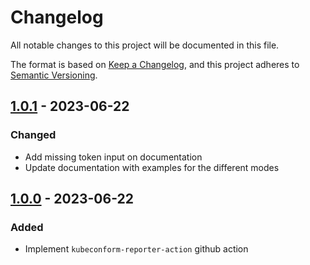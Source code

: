 # Changelog

All notable changes to this project will be documented in this file.

The format is based on [Keep a Changelog](https://keepachangelog.com/en/1.0.0/),
and this project adheres to [Semantic Versioning](https://semver.org/spec/v2.0.0.html).

## [1.0.1] - 2023-06-22

### Changed

- Add missing token input on documentation
- Update documentation with examples for the different modes

## [1.0.0] - 2023-06-22

### Added

- Implement `kubeconform-reporter-action` github action

[Unreleased]: https://github.com/tvcsantos/kubeconform-reporter-action/compare/v1.0.1...main
[1.0.1]: https://github.com/tvcsantos/kubeconform-reporter-action/compare/v1.0.0...v1.0.1
[1.0.0]: https://github.com/tvcsantos/kubeconform-reporter-action/releases/tag/v1.0.0
